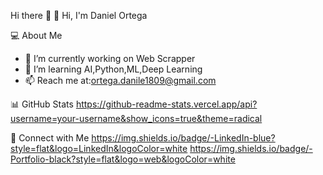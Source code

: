 Hi there 👋
👋 Hi, I'm Daniel Ortega

💻 About Me
- 🔭 I’m currently working on Web Scrapper
- 🌱 I’m learning AI,Python,ML,Deep Learning
- 📫 Reach me at:ortega.danile1809@gmail.com  

📊 GitHub Stats
https://github-readme-stats.vercel.app/api?username=your-username&show_icons=true&theme=radical

🔗 Connect with Me
https://img.shields.io/badge/-LinkedIn-blue?style=flat&logo=LinkedIn&logoColor=white
https://img.shields.io/badge/-Portfolio-black?style=flat&logo=web&logoColor=white
